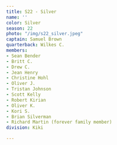 ```yaml
---
title: S22 - Silver
name: ''
color: Silver
season: 22
photo: "/img/s22_silver.jpeg"
captain: Samuel Brown
quarterback: Wilkes C.
members:
- Sean Bender
- Britt C.
- Drew C.
- Jean Henry
- Christine Hohl
- Oliver J.
- Tristan Johnson
- Scott Kelly
- Robert Kirian
- Oliver K.
- Kori S.
- Brian Silverman
- Richard Martin (forever family member)
division: Kiki

---
```

